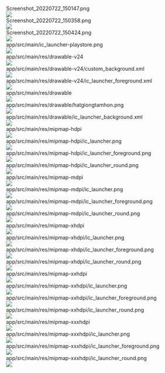 Screenshot_20220722_150147.png  
<img src="https://github.com/azuredragon3000/googleconsole_hatgiongtamhon_pch1hc2/blob/master/Screenshot_20220722_150147.png" />   
Screenshot_20220722_150358.png  
<img src="https://github.com/azuredragon3000/googleconsole_hatgiongtamhon_pch1hc2/blob/master/Screenshot_20220722_150358.png" />   
Screenshot_20220722_150424.png  
<img src="https://github.com/azuredragon3000/googleconsole_hatgiongtamhon_pch1hc2/blob/master/Screenshot_20220722_150424.png" />   
app/src/main/ic_launcher-playstore.png  
<img src="https://github.com/azuredragon3000/googleconsole_hatgiongtamhon_pch1hc2/blob/master/app/src/main/ic_launcher-playstore.png" />   
app/src/main/res/drawable-v24  
<img src="https://github.com/azuredragon3000/googleconsole_hatgiongtamhon_pch1hc2/blob/master/app/src/main/res/drawable-v24" />   
app/src/main/res/drawable-v24/custom_background.xml  
<img src="https://github.com/azuredragon3000/googleconsole_hatgiongtamhon_pch1hc2/blob/master/app/src/main/res/drawable-v24/custom_background.xml" />   
app/src/main/res/drawable-v24/ic_launcher_foreground.xml  
<img src="https://github.com/azuredragon3000/googleconsole_hatgiongtamhon_pch1hc2/blob/master/app/src/main/res/drawable-v24/ic_launcher_foreground.xml" />   
app/src/main/res/drawable  
<img src="https://github.com/azuredragon3000/googleconsole_hatgiongtamhon_pch1hc2/blob/master/app/src/main/res/drawable" />   
app/src/main/res/drawable/hatgiongtamhon.png  
<img src="https://github.com/azuredragon3000/googleconsole_hatgiongtamhon_pch1hc2/blob/master/app/src/main/res/drawable/hatgiongtamhon.png" />   
app/src/main/res/drawable/ic_launcher_background.xml  
<img src="https://github.com/azuredragon3000/googleconsole_hatgiongtamhon_pch1hc2/blob/master/app/src/main/res/drawable/ic_launcher_background.xml" />   
app/src/main/res/mipmap-hdpi  
<img src="https://github.com/azuredragon3000/googleconsole_hatgiongtamhon_pch1hc2/blob/master/app/src/main/res/mipmap-hdpi" />   
app/src/main/res/mipmap-hdpi/ic_launcher.png  
<img src="https://github.com/azuredragon3000/googleconsole_hatgiongtamhon_pch1hc2/blob/master/app/src/main/res/mipmap-hdpi/ic_launcher.png" />   
app/src/main/res/mipmap-hdpi/ic_launcher_foreground.png  
<img src="https://github.com/azuredragon3000/googleconsole_hatgiongtamhon_pch1hc2/blob/master/app/src/main/res/mipmap-hdpi/ic_launcher_foreground.png" />   
app/src/main/res/mipmap-hdpi/ic_launcher_round.png  
<img src="https://github.com/azuredragon3000/googleconsole_hatgiongtamhon_pch1hc2/blob/master/app/src/main/res/mipmap-hdpi/ic_launcher_round.png" />   
app/src/main/res/mipmap-mdpi  
<img src="https://github.com/azuredragon3000/googleconsole_hatgiongtamhon_pch1hc2/blob/master/app/src/main/res/mipmap-mdpi" />   
app/src/main/res/mipmap-mdpi/ic_launcher.png  
<img src="https://github.com/azuredragon3000/googleconsole_hatgiongtamhon_pch1hc2/blob/master/app/src/main/res/mipmap-mdpi/ic_launcher.png" />   
app/src/main/res/mipmap-mdpi/ic_launcher_foreground.png  
<img src="https://github.com/azuredragon3000/googleconsole_hatgiongtamhon_pch1hc2/blob/master/app/src/main/res/mipmap-mdpi/ic_launcher_foreground.png" />   
app/src/main/res/mipmap-mdpi/ic_launcher_round.png  
<img src="https://github.com/azuredragon3000/googleconsole_hatgiongtamhon_pch1hc2/blob/master/app/src/main/res/mipmap-mdpi/ic_launcher_round.png" />   
app/src/main/res/mipmap-xhdpi  
<img src="https://github.com/azuredragon3000/googleconsole_hatgiongtamhon_pch1hc2/blob/master/app/src/main/res/mipmap-xhdpi" />   
app/src/main/res/mipmap-xhdpi/ic_launcher.png  
<img src="https://github.com/azuredragon3000/googleconsole_hatgiongtamhon_pch1hc2/blob/master/app/src/main/res/mipmap-xhdpi/ic_launcher.png" />   
app/src/main/res/mipmap-xhdpi/ic_launcher_foreground.png  
<img src="https://github.com/azuredragon3000/googleconsole_hatgiongtamhon_pch1hc2/blob/master/app/src/main/res/mipmap-xhdpi/ic_launcher_foreground.png" />   
app/src/main/res/mipmap-xhdpi/ic_launcher_round.png  
<img src="https://github.com/azuredragon3000/googleconsole_hatgiongtamhon_pch1hc2/blob/master/app/src/main/res/mipmap-xhdpi/ic_launcher_round.png" />   
app/src/main/res/mipmap-xxhdpi  
<img src="https://github.com/azuredragon3000/googleconsole_hatgiongtamhon_pch1hc2/blob/master/app/src/main/res/mipmap-xxhdpi" />   
app/src/main/res/mipmap-xxhdpi/ic_launcher.png  
<img src="https://github.com/azuredragon3000/googleconsole_hatgiongtamhon_pch1hc2/blob/master/app/src/main/res/mipmap-xxhdpi/ic_launcher.png" />   
app/src/main/res/mipmap-xxhdpi/ic_launcher_foreground.png  
<img src="https://github.com/azuredragon3000/googleconsole_hatgiongtamhon_pch1hc2/blob/master/app/src/main/res/mipmap-xxhdpi/ic_launcher_foreground.png" />   
app/src/main/res/mipmap-xxhdpi/ic_launcher_round.png  
<img src="https://github.com/azuredragon3000/googleconsole_hatgiongtamhon_pch1hc2/blob/master/app/src/main/res/mipmap-xxhdpi/ic_launcher_round.png" />   
app/src/main/res/mipmap-xxxhdpi  
<img src="https://github.com/azuredragon3000/googleconsole_hatgiongtamhon_pch1hc2/blob/master/app/src/main/res/mipmap-xxxhdpi" />   
app/src/main/res/mipmap-xxxhdpi/ic_launcher.png  
<img src="https://github.com/azuredragon3000/googleconsole_hatgiongtamhon_pch1hc2/blob/master/app/src/main/res/mipmap-xxxhdpi/ic_launcher.png" />   
app/src/main/res/mipmap-xxxhdpi/ic_launcher_foreground.png  
<img src="https://github.com/azuredragon3000/googleconsole_hatgiongtamhon_pch1hc2/blob/master/app/src/main/res/mipmap-xxxhdpi/ic_launcher_foreground.png" />   
app/src/main/res/mipmap-xxxhdpi/ic_launcher_round.png  
<img src="https://github.com/azuredragon3000/googleconsole_hatgiongtamhon_pch1hc2/blob/master/app/src/main/res/mipmap-xxxhdpi/ic_launcher_round.png" />   
